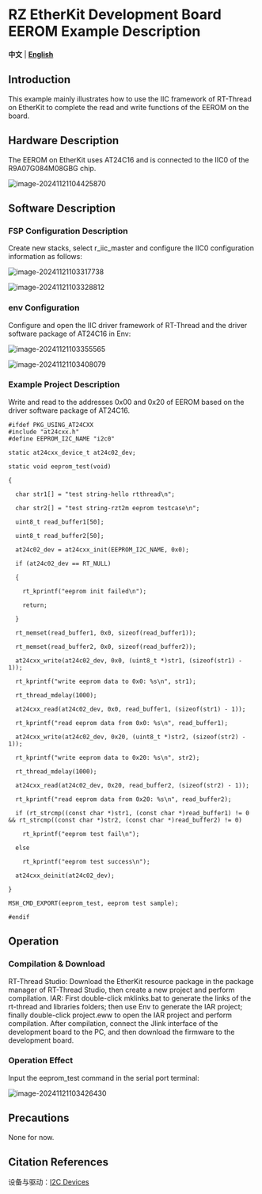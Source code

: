 # RZ EtherKit Development Board EEROM Example Description

**中文** | [**English**](./README.md)

## Introduction

This example mainly illustrates how to use the IIC framework of RT-Thread on EtherKit to complete the read and write functions of the EEROM on the board.

## Hardware Description

The EEROM on EtherKit uses AT24C16 and is connected to the IIC0 of the R9A07G084M08GBG chip.

 ![image-20241121104425870](./figures/image-20241121104425870.png)

## Software Description

### FSP Configuration Description

Create new stacks, select r_iic_master and configure the IIC0 configuration information as follows:

![image-20241121103317738](./figures/image-20241121103317738.png) 

 ![image-20241121103328812](./figures/image-20241121103328812.png)

### env Configuration

Configure and open the IIC driver framework of RT-Thread and the driver software package of AT24C16 in Env:

 ![image-20241121103355565](./figures/image-20241121103355565.png)

![image-20241121103408079](./figures/image-20241121103408079.png) 

### Example Project Description

Write and read to the addresses 0x00 and 0x20 of EEROM based on the driver software package of AT24C16.

```
#ifdef PKG_USING_AT24CXX
#include "at24cxx.h"
#define EEPROM_I2C_NAME "i2c0"

static at24cxx_device_t at24c02_dev;

static void eeprom_test(void)

{

  char str1[] = "test string-hello rtthread\n";

  char str2[] = "test string-rzt2m eeprom testcase\n";

  uint8_t read_buffer1[50];

  uint8_t read_buffer2[50];

  at24c02_dev = at24cxx_init(EEPROM_I2C_NAME, 0x0);

  if (at24c02_dev == RT_NULL)

  {

​    rt_kprintf("eeprom init failed\n");

​    return;

  }

  rt_memset(read_buffer1, 0x0, sizeof(read_buffer1));

  rt_memset(read_buffer2, 0x0, sizeof(read_buffer2));

  at24cxx_write(at24c02_dev, 0x0, (uint8_t *)str1, (sizeof(str1) - 1));

  rt_kprintf("write eeprom data to 0x0: %s\n", str1);

  rt_thread_mdelay(1000);

  at24cxx_read(at24c02_dev, 0x0, read_buffer1, (sizeof(str1) - 1));

  rt_kprintf("read eeprom data from 0x0: %s\n", read_buffer1);

  at24cxx_write(at24c02_dev, 0x20, (uint8_t *)str2, (sizeof(str2) - 1));

  rt_kprintf("write eeprom data to 0x20: %s\n", str2);

  rt_thread_mdelay(1000);

  at24cxx_read(at24c02_dev, 0x20, read_buffer2, (sizeof(str2) - 1));

  rt_kprintf("read eeprom data from 0x20: %s\n", read_buffer2);

  if (rt_strcmp((const char *)str1, (const char *)read_buffer1) != 0 && rt_strcmp((const char *)str2, (const char *)read_buffer2) != 0)

​    rt_kprintf("eeprom test fail\n");

  else

​    rt_kprintf("eeprom test success\n");

  at24cxx_deinit(at24c02_dev);

}

MSH_CMD_EXPORT(eeprom_test, eeprom test sample);

#endif
```

## Operation

### Compilation & Download

RT-Thread Studio: Download the EtherKit resource package in the package manager of RT-Thread Studio, then create a new project and perform compilation.
IAR: First double-click mklinks.bat to generate the links of the rt-thread and libraries folders; then use Env to generate the IAR project; finally double-click project.eww to open the IAR project and perform compilation.
After compilation, connect the Jlink interface of the development board to the PC, and then download the firmware to the development board.

### Operation Effect

Input the eeprom_test command in the serial port terminal:

 ![image-20241121103426430](./figures/image-20241121103426430.png)

## Precautions

 None for now.

## Citation References

 设备与驱动：[I2C Devices](#/rt-thread-version/rt-thread-standard/programming-manual/device/i2c/i2c)

